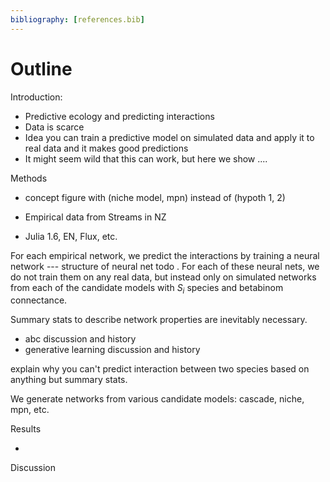 ```yaml
---
bibliography: [references.bib]
---
```


# Outline

Introduction:
- Predictive ecology and predicting interactions
- Data is scarce
- Idea you can train a predictive model on simulated data and apply it to real data and it makes good predictions
- It might seem wild that this can work, but here we show ....

Methods

- concept figure with (niche model, mpn) instead of (hypoth 1, 2)

- Empirical data from Streams in NZ
- Julia 1.6, EN, Flux, etc.

For each empirical network, we predict the interactions by training a neural network ---
structure of neural net todo . For each of these neural nets, we do not train them on any real data, but instead
only on simulated networks from each of the candidate models with $S_i$ species and betabinom connectance.

Summary stats to describe network properties are inevitably necessary.

- abc discussion and history
- generative learning discussion and history

explain why you can't predict interaction between two species based on
anything but summary stats.



We generate networks from various candidate models: cascade, niche, mpn, etc.


Results


-

Discussion
